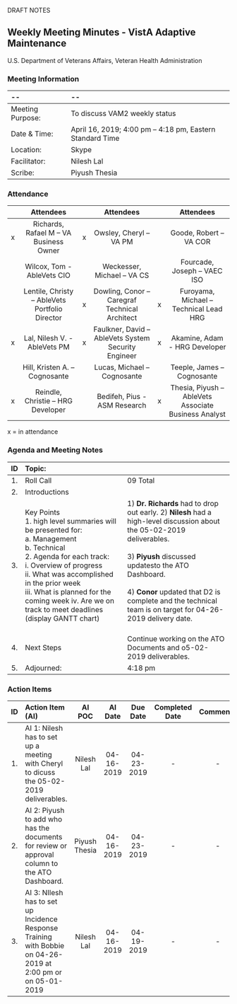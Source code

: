 DRAFT NOTES


## Weekly Meeting Minutes  - VistA Adaptive Maintenance
U.S. Department of Veterans Affairs, Veteran Health Administration


### Meeting Information
| -- | -- |
|:---|:---|
| Meeting Purpose: | To discuss VAM2 weekly status  |
| Date & Time: |	April 16, 2019; 4:00 pm – 4:18 pm, Eastern Standard Time |
| Location:	| Skype | 
| Facilitator:	| Nilesh Lal |
| Scribe: |	Piyush Thesia |


### Attendance

|  | Attendees |  | Attendees	|  | Attendees |
|:---:|:---:|:---:|:---:|:---:|:---:|
| x | Richards, Rafael M – VA Business Owner | x | Owsley, Cheryl – VA PM |  | Goode, Robert – VA COR |
|   | Wilcox, Tom - AbleVets CIO |  | Weckesser, Michael – VA CS |  | Fourcade, Joseph – VAEC ISO |
|  | Lentile, Christy – AbleVets Portfolio Director | x | Dowling, Conor – Caregraf Technical Architect | x | Furoyama, Michael – Technical Lead HRG | 
| x | Lal, Nilesh V. - AbleVets PM | x | Faulkner, David – AbleVets System Security Engineer | x | Akamine, Adam - HRG Developer |
|  | Hill, Kristen A. – Cognosante |  | Lucas, Michael – Cognosante  |  | Teeple, James – Cognosante |
| x | Reindle, Christie – HRG Developer |  | Bedifeh, Pius - ASM Research  | x | Thesia, Piyush – AbleVets Associate Business Analyst |

x = in attendance


### Agenda and Meeting Notes

| ID | Topic: |  |
|:---:|:---|:---|
| 1. | Roll Call | 09 Total |
| 2. | Introductions |  | 
| 3. | Key Points </br> 1.	high level summaries will be presented for: </br> a.	Management </br> b.	Technical </br> 2.	Agenda for each track: </br> i.	Overview of progress </br> ii.	What was accomplished in the prior week </br> iii.	What is planned for the coming week iv.	Are we on track to meet deadlines (display GANTT chart) | 1) **Dr. Richards** had to drop out early. 2) **Nilesh** had a high-level discussion about the 05-02-2019 deliverables.  </br> </br> 3) **Piyush** discussed updatesto the ATO Dashboard.  </br> </br> 4) **Conor** updated that D2 is complete and the technical team is on target for 04-26-2019 delivery date.  </br> </br> |
| 4. |	Next Steps | Continue working on the ATO Documents and o5-02-2019 deliverables.   |
| 5. | Adjourned: | 4:18 pm |



### Action Items

| ID | Action Item (AI) | AI POC | AI Date | Due Date | Completed Date | Comments |
|:---:|:---|:---:|:---:|:---:|:---:|:---:|
| 1. | AI 1: Nilesh has to set up a meeting with Cheryl to dicuss the 05-02-2019 deliverables. | Nilesh Lal | 04-16-2019 | 04-23-2019 | - | - | 
| 2. | AI 2:  Piyush to add who has the documents for review or approval column to the ATO Dashboard. | Piyush Thesia | 04-16-2019 | 04-23-2019 | - | - |
| 3. | AI 3:  NIlesh has to set up Incidence Response Training with Bobbie on 04-26-2019 at 2:00 pm or on 05-01-2019 | Nilesh Lal | 04-16-2019 | 04-19-2019 | - | - |

